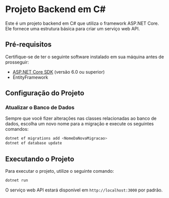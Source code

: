 # Projeto Backend em C#

Este é um projeto backend em C# que utiliza o framework ASP.NET Core. Ele fornece uma estrutura básica para criar um serviço web API.

## Pré-requisitos

Certifique-se de ter o seguinte software instalado em sua máquina antes de prosseguir:

- [ASP.NET Core SDK](https://dotnet.microsoft.com/download) (versão 6.0 ou superior)
- EntityFramework

## Configuração do Projeto

### Atualizar o Banco de Dados

Sempre que você fizer alterações nas classes relacionadas ao banco de dados, escolha um novo nome para a migração e execute os seguintes comandos:

```bash
dotnet ef migrations add <NomeDaNovaMigracao>
dotnet ef database update
```

## Executando o Projeto

Para executar o projeto, utilize o seguinte comando:

```bash
dotnet run
```

O serviço web API estará disponível em `http://localhost:3000` por padrão.
